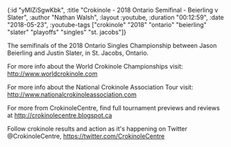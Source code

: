 {:id "yMIZiSgwKbk",
 :title "Crokinole - 2018 Ontario Semifinal - Beierling v Slater",
 :author "Nathan Walsh",
 :layout :youtube,
 :duration "00:12:59",
 :date "2018-05-23",
 :youtube-tags
 ["crokinole"
  "2018"
  "ontario"
  "beierling"
  "slater"
  "playoffs"
  "singles"
  "st. jacobs"]}


The semifinals of the 2018 Ontario Singles Championship between Jason Beierling and Justin Slater, in St. Jacobs, Ontario.

For more info about the World Crokinole Championships visit: http://www.worldcrokinole.com

For more info about the National Crokinole Association Tour visit: http://www.nationalcrokinoleassociation.com

For more from CrokinoleCentre, find full tournament previews and reviews at http://crokinolecentre.blogspot.ca

Follow crokinole results and action as it's happening on Twitter @CrokinoleCentre, https://twitter.com/CrokinoleCentre
